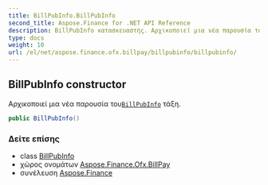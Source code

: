 ```yaml
---
title: BillPubInfo.BillPubInfo
second_title: Aspose.Finance for .NET API Reference
description: BillPubInfo κατασκευαστής. Αρχικοποιεί μια νέα παρουσία τουBillPubInfo τάξη.
type: docs
weight: 10
url: /el/net/aspose.finance.ofx.billpay/billpubinfo/billpubinfo/
---
```

## BillPubInfo constructor

Αρχικοποιεί μια νέα παρουσία του[`BillPubInfo`](../) τάξη.

```csharp
public BillPubInfo()
```

### Δείτε επίσης

* class [BillPubInfo](../)
* χώρος ονομάτων [Aspose.Finance.Ofx.BillPay](../../billpubinfo/)
* συνέλευση [Aspose.Finance](../../../)


